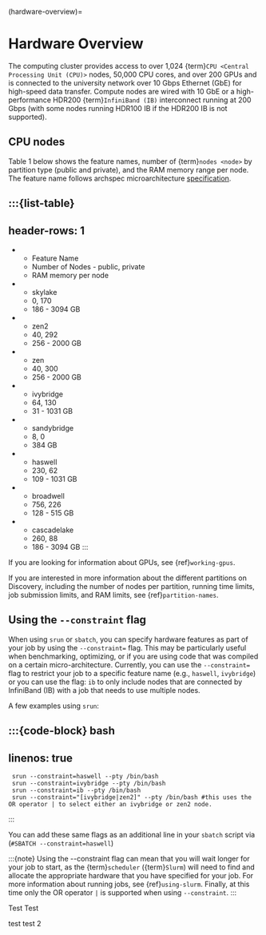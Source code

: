 (hardware-overview)=

# Hardware Overview

The computing cluster provides access to over 1,024 {term}`CPU <Central Processing Unit (CPU)>` nodes, 50,000 CPU cores, and over 200 GPUs and is connected to the university network over 10 Gbps Ethernet (GbE) for high-speed data transfer. Compute nodes are wired with 10 GbE or a high-performance HDR200 {term}`InfiniBand (IB)` interconnect running at 200 Gbps (with some nodes running HDR100 IB if the HDR200 IB is not supported).

## CPU nodes

Table 1 below shows the feature names, number of {term}`nodes <node>` by partition type (public and private), and the RAM memory range per node. The feature name follows archspec microarchitecture [specification](https://archspec.readthedocs.io/en/latest/index.html).

:::{list-table}
---
header-rows: 1
---
* - Feature Name
  - Number of Nodes - public, private
  - RAM memory per node
* - skylake
  - 0, 170
  - 186 - 3094 GB
* - zen2
  - 40, 292
  - 256 - 2000 GB
* - zen
  - 40, 300
  - 256 - 2000 GB
* - ivybridge
  - 64, 130
  - 31 - 1031 GB
* - sandybridge
  - 8, 0
  - 384 GB
* - haswell
  - 230, 62
  - 109 - 1031 GB
* - broadwell
  - 756, 226
  - 128 - 515 GB
* - cascadelake
  - 260, 88
  - 186 - 3094 GB
:::

If you are looking for information about GPUs, see {ref}`working-gpus`.

If you are interested in more information about the different partitions on Discovery, including the number of nodes per partition, running time limits, job submission limits, and RAM limits, see {ref}`partition-names`.

## Using the `--constraint` flag

When using `srun` or `sbatch`, you can specify hardware features as part of your job by using the `--constraint=` flag. This may be particularly useful when benchmarking, optimizing, or if you are using code that was compiled on a certain micro-architecture. Currently, you can use the `--constraint=` flag to restrict your job to a specific feature name (e.g., `haswell`, `ivybridge`) or you can use the flag: `ib` to only include nodes that are connected by InfiniBand (IB) with a job that needs to use multiple nodes.

A few examples using `srun`:

:::{code-block} bash
---
linenos: true
---
     srun --constraint=haswell --pty /bin/bash
     srun --constraint=ivybridge --pty /bin/bash
     srun --constraint=ib --pty /bin/bash
     srun --constraint="[ivybridge|zen2]" --pty /bin/bash #this uses the OR operator | to select either an ivybridge or zen2 node.
:::

You can add these same flags as an additional line in your `sbatch` script via (`#SBATCH --constraint=haswell`)

:::{note}
Using the --constraint flag can mean that you will wait longer for your job to start, as the {term}`scheduler` ({term}`Slurm`) will need to find and allocate the appropriate hardware that you have specified for your job. For more information about running jobs, see {ref}`using-slurm`. Finally, at this time only the OR operator `|` is supported when using `--constraint`.
:::


Test Test


test test 2
